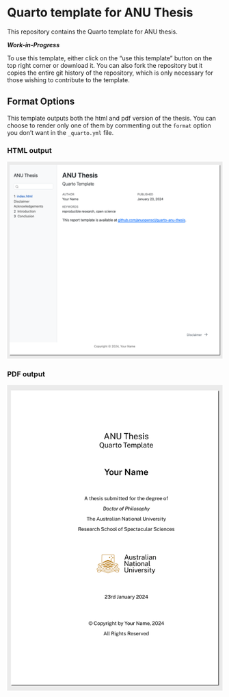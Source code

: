 

<!-- README.md is generated from README.qmd. Please edit that file -->

# Quarto template for ANU Thesis

This repository contains the Quarto template for ANU thesis.

***Work-in-Progress***

To use this template, either click on the “use this template” button on
the top right corner or download it. You can also fork the repository
but it copies the entire git history of the repository, which is only
necessary for those wishing to contribute to the template.

## Format Options

This template outputs both the html and pdf version of the thesis. You
can choose to render only one of them by commenting out the `format`
option you don’t want in the `_quarto.yml` file.

### HTML output

[![](docs/example-html.png)](https://anuopensci.github.io/quarto-anu-thesis/)

### PDF output

[![](docs/example-pdf.png)](docs/thesis.pdf)
